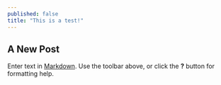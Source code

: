 ```yaml
---
published: false
title: "This is a test!"
---
```


## A New Post

Enter text in [Markdown](http://daringfireball.net/projects/markdown/). Use the toolbar above, or click the **?** button for formatting help.
